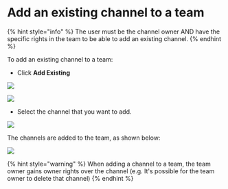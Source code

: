 # Add an existing channel to a team

{% hint style="info" %}
The user must be the channel owner AND have the specific rights in the team to be able to add an existing channel.
{% endhint %}

To add an existing channel to a team:

* Click **Add Existing**

![](../../../../.gitbook/assets/image%20%28345%29.png)

![](../../../../.gitbook/assets/image%20%28376%29.png)

* Select the channel that you want to add.

![](../../../../.gitbook/assets/image%20%28358%29.png)

The channels are added to the team, as shown below:

![](../../../../.gitbook/assets/image%20%28357%29.png)

{% hint style="warning" %}
When adding a channel to a team, the team owner gains owner rights over the channel \(e.g. It's possible for the team owner to delete that channel\)
{% endhint %}

